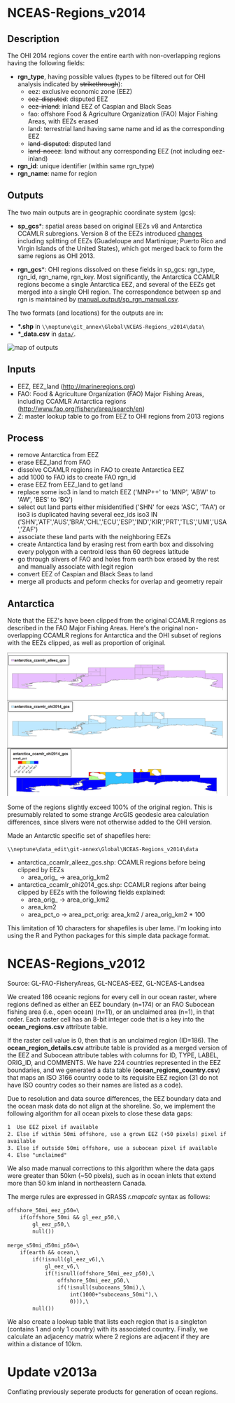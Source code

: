 NCEAS-Regions_v2014
===================

## Description
The OHI 2014 regions cover the entire earth with non-overlapping regions having the following fields:
* **rgn_type**, having possible values (types to be filtered out for OHI analysis indicated by ~~strikethrough~~):
  - eez: exclusive economic zone (EEZ)
  - ~~eez-disputed~~: disputed EEZ
  - ~~eez-inland~~: inland EEZ of Caspian and Black Seas
  - fao: offshore Food & Agriculture Organization (FAO) Major Fishing Areas, with EEZs erased
  - land: terrestrial land having same name and id as the corresponding EEZ
  - ~~land-disputed~~: disputed land
  - ~~land-noeez~~: land without any corresponding EEZ (not including eez-inland)
* **rgn_id**: unique identifier (within same rgn_type)
* **rgn_name**: name for region

## Outputs

The two main outputs are in geographic coordinate system (gcs):
* **sp_gcs***: spatial areas  based on original EEZs v8 and Antarctica CCAMLR subregions. Version 8 of the EEZs introduced [changes](http://www.marineregions.org/files/eez_v8_changes.php) including splitting of EEZs (Guadeloupe and Martinique; Puerto Rico and Virgin Islands of the United States), which got merged back to form the same regions as OHI 2013.

* **rgn_gcs***: OHI regions dissolved on these fields in sp_gcs: rgn_type, rgn_id, rgn_name, rgn_key. Most significantly, the Antarctica CCAMLR regions become a single Antarctica EEZ, and several of the EEZs get merged into a single OHI region. The correspondence between sp and rgn is maintained by [manual_output/sp_rgn_manual.csv](https://github.com/OHI-Science/ohiprep/blob/master/Global/NCEAS-Regions_v2014/manual_output/sp_rgn_manual.csv).

The two formats (and locations) for the outputs are in:
* **\*.shp** in `\\neptune\git_annex\Global\NCEAS-Regions_v2014\data\`
* **\*_data.csv** in [`data/`](https://github.com/OHI-Science/ohiprep/tree/master/Global/NCEAS-Regions_v2014/data).

![map of outputs](https://raw.githubusercontent.com/OHI-Science/ohiprep/master/Global/NCEAS-Regions_v2014/fig/NCEAS-Regions_v2014_sp_rgn_map.png)

## Inputs
* EEZ, EEZ_land (http://marineregions.org)
* FAO: Food & Agriculture Organization (FAO) Major Fishing Areas, including CCAMLR Antarctica regions (http://www.fao.org/fishery/area/search/en)
* Z: master lookup table to go from EEZ to OHI regions from 2013 regions

## Process
* remove Antarctica from EEZ
* erase EEZ_land from FAO
* dissolve CCAMLR regions in FAO to create Antarctica EEZ
* add 1000 to FAO ids to create FAO rgn_id
* erase EEZ from EEZ_land to get land
* replace some iso3 in land to match EEZ ('MNP++' to 'MNP', 'ABW' to 'AW', 'BES' to 'BQ')
* select out land parts either misidentified ('SHN' for eezs 'ASC', 'TAA') or iso3 is duplicated having several eez_ids
iso3 IN ('SHN','ATF','AUS','BRA','CHL','ECU','ESP','IND','KIR','PRT','TLS','UMI','USA','ZAF')
* associate these land parts with the neighboring EEZs
* create Antarctica land by erasing rest from earth box and dissolving every polygon with a centroid less than 60 degrees latitude
* go through slivers of FAO and holes from earth box erased by the rest and manually associate with legit region
* convert EEZ of Caspian and Black Seas to land
* merge all products and peform checks for overlap and geometry repair


## Antarctica

Note that the EEZ's have been clipped from the original CCAMLR regions as described in the FAO Major Fishing Areas. Here's the original non-overlapping CCAMLR regions for Antarctica and the OHI subset of regions with the EEZs clipped, as well as proportion of original.

![Antarctica CCAMLR regions: original(top), clipped (middle) and percent original (bottom)](fig/NCEAS-Regions_v2014_Antarctica.png)

Some of the regions slightly exceed 100% of the original region. This is presumably related to some strange ArcGIS geodesic area calculation differences, since slivers were not otherwise added to the OHI version.

Made an Antarctic specific set of shapefiles here:

    \\neptune\data_edit\git-annex\Global\NCEAS-Regions_v2014\data

* antarctica_ccamlr_alleez_gcs.shp: CCAMLR regions before being clipped by EEZs
  - area_orig_ -> area_orig_km2
* antarctica_ccamlr_ohi2014_gcs.shp: CCAMLR regions after being clipped by EEZs with the following fields explained:
  - area_orig_ -> area_orig_km2
  - area_km2
  - area_pct_o -> area_pct_orig: area_km2 / area_orig_km2 * 100
  
This limitation of 10 characters for shapefiles is uber lame. I'm looking into using the R and Python packages for this simple data package format.

NCEAS-Regions_v2012
===================

Source: GL-FAO-FisheryAreas, GL-NCEAS-EEZ, GL-NCEAS-Landsea

We created 186 oceanic regions for every cell in our ocean raster, where
regions defined as either an EEZ boundary (n=174) or an FAO Subocean
fishing area (i.e., open ocean) (n=11), or an unclaimed area (n=1), in
that order. Each raster cell has an 8-bit integer code that is a key into
the **ocean_regions.csv** attribute table. 

If the raster cell value is 0, then that is an unclaimed region (ID=186). The
**ocean_region_details.csv** attribute table is provided as a merged version
of the EEZ and Subocean attribute tables with columns for ID, TYPE, LABEL,
ORIG_ID, and COMMENTS. We have 224 countries represented in the EEZ
boundaries, and we generated a data table (**ocean_regions_country.csv**) that
maps an ISO 3166 country code to its requisite EEZ region (31 do not have ISO
country codes so their names are listed as a code).

Due to resolution and data source differences, the EEZ boundary data and
the ocean mask data do not align at the shoreline. So, we implement the
following algorithm for all ocean pixels to close these data gaps:

    1  Use EEZ pixel if available
    2. Else if within 50mi offshore, use a grown EEZ (+50 pixels) pixel if available
    3. Else if outside 50mi offshore, use a subocean pixel if available
    4. Else "unclaimed"

We also made manual corrections to this algorithm where the data gaps
were greater than 50km (~50 pixels), such as in ocean inlets that extend
more than 50 km inland in northeastern Canada.

The merge rules are expressed in GRASS *r.mapcalc* syntax as follows:

    offshore_50mi_eez_p50=\
        if(offshore_50mi && gl_eez_p50,\
            gl_eez_p50,\
            null())

    merge_s50mi_d50mi_p50=\
        if(earth && ocean,\
            if(!isnull(gl_eez_v6),\
                gl_eez_v6,\
                if(!isnull(offshore_50mi_eez_p50),\
                    offshore_50mi_eez_p50,\
                    if(!isnull(suboceans_50mi),\
                        int(1000+"suboceans_50mi"),\
                        0))),\
            null())



We also create a lookup table that lists each region that is a singleton
(contains 1 and only 1 country) with its associated country.  Finally,
we calculate an adjacency matrix where 2 regions are adjacent if they
are within a distance of 10km.

Update v2013a
=============

Conflating previously seperate products for generation of ocean regions.
